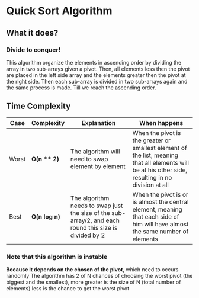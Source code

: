 # Quick Sort Algorithm

## What it does?
### Divide to conquer!
This algorithm organize the elements in ascending order by dividing the array in two sub-arrays given a pivot. 
Then, all elements less then the pivot are placed in the left side array and the elements greater then the pivot at the right side.
Then each sub-array is divided in two sub-arrays again and the same process is made. Till we reach the ascending order.

## Time Complexity 

Case | Complexity | Explanation | When happens
--- | --- | --- | --- |
Worst |  **O(n ** 2)** | The algorithm will need to swap element by element | When the pivot is the greater or smallest element of the list, meaning that all elements will be at his other side, resulting in no division at all
Best |  **O(n log n)** | The algorithm needs to swap just the size of the sub-array/2, and each round this size is divided by 2 | When the pivot is or is almost the central element, meaning that each side of him will have almost the same number of elements

### Note that this algorithm is instable
**Because it depends on the chosen of the pivot**, which need to occurs randomly
The algorithm has 2 of N chances of choosing the worst pivot (the biggest and the smallest), more greater is the size of N (total number of elements) less is the chance to get the worst pivot